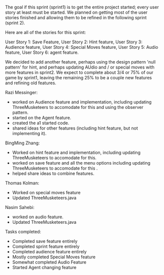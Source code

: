 
The goal if this sprint (sprint1) is to get the entire project started; every user story at least must be started.
We planned on getting most of the user stories finished and allowing them to be refined in the following sprint (sprint 2).

Here are all of the stories for this sprint:

User Story 1: Save Feature,
User Story 2: Hint feature,
User Story 3: Audience feature,
User Story 4: Special Moves feature,
User Story 5: Audio feature,
User Story 6: agent feature.

We decided to add another feature, perhaps using the design pattern 'null pattern' for hint, and perhaps updating AUdio and / or special moves 
with more features in sprint2. We expect to complete about 3/4 or 75% of our game by sprint1, leaving the remaining 25% to be a couple new features
and refining old features.

Razi Messinger: 
- worked on Audience feature and implementation, including updating ThreeMusketeers to accomodate for this and using the observer pattern.
- started on the Agent feature. 
- created the a1 started code.
- shared ideas for other features (including hint feature, but not implementing it).


BingMing Zhang:
- Worked on hint feature and implementation, including updating ThreeMusketeers to accomodate for this.
- worked on save feature and all the menu options including updating ThreeMusketeers to accomodate for this .
- helped share ideas to combine features.

Thomas Kolman:
- Worked on special moves feature
- Updated ThreeMusketeers.java


Nasim Sahebi:
- worked on audio feature.
- Updated ThreeMusketeers.java


Tasks completed:

- Completed save feature entirely
- Completed sprint feature entirely
- Completed audience feature entirely
- Mostly completed Special Moves feature
- Somewhat completed Audio Feature
- Started Agent changing feature
